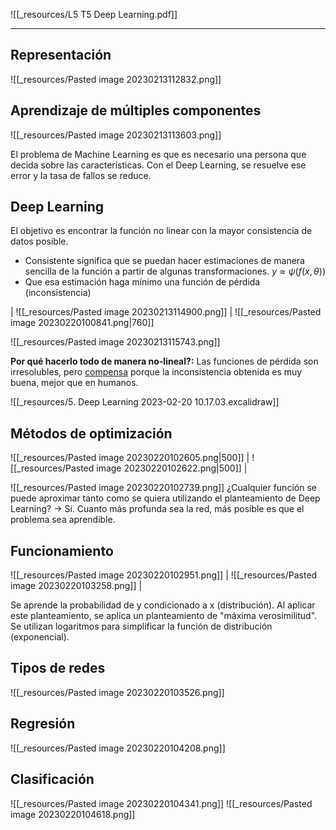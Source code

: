![[_resources/L5 T5 Deep Learning.pdf]]

---

## Representación
![[_resources/Pasted image 20230213112832.png]]

## Aprendizaje de múltiples componentes
![[_resources/Pasted image 20230213113603.png]]

El problema de Machine Learning es que es necesario una persona que decida sobre las características. Con el Deep Learning, se resuelve ese error y la tasa de fallos se reduce.

## Deep Learning
El objetivo es encontrar la función no linear con la mayor consistencia de datos posible.
- Consistente significa que se puedan hacer estimaciones de manera sencilla de la función a partir de algunas transformaciones. $y\approx \psi(f(x,\theta))$
- Que esa estimación haga mínimo una función de pérdida (inconsistencia)

| ![[_resources/Pasted image 20230213114900.png]] | ![[_resources/Pasted image 20230220100841.png|760]] 

![[_resources/Pasted image 20230213115743.png]]


**Por qué hacerlo todo de manera no-lineal?:** Las funciones de pérdida son irresolubles, pero <u>compensa</u> porque la inconsistencia obtenida es muy buena, mejor que en humanos.

![[_resources/5. Deep Learning 2023-02-20 10.17.03.excalidraw]]

## Métodos de optimización
![[_resources/Pasted image 20230220102605.png|500]] | ![[_resources/Pasted image 20230220102622.png|500]] | 



![[_resources/Pasted image 20230220102739.png]]
¿Cualquier función se puede aproximar tanto como se quiera utilizando el planteamiento de Deep Learning? → Sí.
Cuanto más profunda sea la red, más posible es que el problema sea aprendible.


## Funcionamiento
![[_resources/Pasted image 20230220102951.png]] | ![[_resources/Pasted image 20230220103258.png]] |

Se aprende la probabilidad de y condicionado a x (distribución).
Al aplicar este planteamiento, se aplica un planteamiento de "máxima verosimilitud".
Se utilizan logaritmos para simplificar la función de distribución (exponencial).

## Tipos de redes
![[_resources/Pasted image 20230220103526.png]]


## Regresión
![[_resources/Pasted image 20230220104208.png]]

## Clasificación
![[_resources/Pasted image 20230220104341.png]]
![[_resources/Pasted image 20230220104618.png]]
